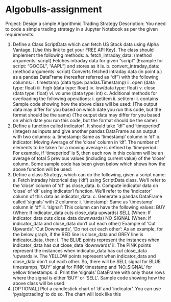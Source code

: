 # Algobulls-assignment

Project: Design a simple Algorithmic Trading Strategy
Description: You need to code a simple trading strategy in a Jupyter Notebook as per the
given requirements:
1. Define a Class ScriptData which can fetch US Stock data using Alpha Vantage.
[Use this link to get your FREE API Key].
The class should implement the following methods:
a. fetch_intraday_data: (method arguments: script)
Fetches intraday data for given “script” (Example for script: “GOOGL”,
“AAPL”) and stores as it is.
b. convert_intraday_data: (method arguments: script)
Converts fetched intraday data (in point a.) as a pandas DataFrame
(hereafter referred as “df”) with the following columns:
i. timestamp (data type: pandas.Timestamp)
ii. open (data type: float)
iii. high (data type: float)
iv. low(data type: float)
v. close (data type: float)
vi. volume (data type: int)
c. Additional methods for overloading the following operations:
i. getitem
ii. setitem
iii. contains
Sample code showing how the above class will be used:
(The output data may differ for you based on which date you run this code, but the format should be the same)
(The output data may differ for you based on which date you run this code, but the format should be the same)
2. Define a function called indicator1. It should take “df” and ‘timeperiod’ (integer) as
inputs and give another pandas DataFrame as an output with two columns:
a. timestamp: Same as ‘timestamp’ column in ‘df’
b. indicator: Moving Average of the ‘close’ column in ‘df’. The number of
elements to be taken for a moving average is defined by ‘timeperiod’. For
example, if ‘timeperiod’ is 5, then each row in this column will be an average
of total 5 previous values (including current value) of the ‘close’ column.
Some sample code has been given below which shows how the above function will be used:
3. Define a class Strategy, which can do the following, given a script name:
a. Fetch intraday historical day (‘df’) using ScriptData class.
We’ll refer to the ‘close’ column of ‘df’ as close_data.
b. Compute indicator data on ‘close’ of ‘df’ using indicator1 function.
We’ll refer to the ‘indicator’ column of this data as indicator_data.
c. Generate a pandas DataFrame called ‘signals’ with 2 columns:
i. ‘timestamp’: Same as ‘timestamp’ column in ‘df’
ii. ‘signal’: This column can have the following values:
 BUY (When: If indicator_data cuts close_data upwards)
 SELL (When: If indicator_data cuts close_data downwards)
 NO_SIGNAL (When: If indicator_data and close_data don’t cut
each other)
Example of ‘Cut Upwards’, ‘Cut Downwards’, ‘Do not cut each
other’:
As an example, for the below graph, if the RED line is
close_data and GREY line is indicator_data, then:
i. The BLUE points represent the instances when
indicator_data has cut close_data ‘downwards’
ii. The PINK points represent the instances when
indicator_data has cut close_data ‘upwards
iv. The YELLOW points represent when indicator_data
and close_data don’t cut each other.
So, there will be SELL signal for BLUE timestamps, ‘BUY’
signal for PINK timestamp and ‘NO_SIGNAL’ for yellow
timestamps.
d. Print the ‘signals’ DataFrame with only those rows where the signal is either
‘BUY’ or ‘SELL’.
Sample code showing how the above class will be used:
4. [OPTIONAL] Plot a candlestick chart of ‘df and ‘indicator’. You can use
‘pyalgotrading’ to do so. The chart will look like this
